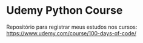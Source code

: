 # Udemy Python Course
Repositório para registrar meus estudos nos cursos: 
https://www.udemy.com/course/100-days-of-code/